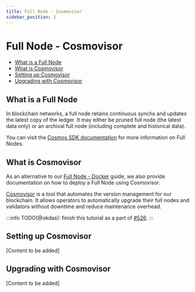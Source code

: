 ```yaml
---
title: Full Node - Cosmovisor
sidebar_position: 1
---
```


# Full Node - Cosmovisor <!-- omit in toc -->

- [What is a Full Node](#what-is-a-full-node)
- [What is Cosmovisor](#what-is-cosmovisor)
- [Setting up Cosmovisor](#setting-up-cosmovisor)
- [Upgrading with Cosmovisor](#upgrading-with-cosmovisor)

## What is a Full Node

In blockchain networks, a full node retains continuous synchs and updates the latest copy of the
ledger. It may either be pruned full node (the latest data only) or an archival full node (including
complete and historical data).

You can visit the [Cosmos SDK documentation](https://docs.cosmos.network/main/user/run-node/run-node)
for more information on Full Nodes.

## What is Cosmovisor

As an alternative to our [Full Node - Docker](./full_node_docker.md) guide, we also provide documentation on how to deploy
a Full Node using Cosmovisor.

[Cosmovisor](https://docs.cosmos.network/main/build/tooling/cosmovisor) is a tool that automates the version management
for our blockchain. It allows operators to automatically upgrade their full nodes and validators without downtime and
reduce maintenance overhead.

:::info
TODO(@okdas): finish this tutorial as a part of [#526](https://github.com/pokt-network/poktroll/issues/526).
:::

## Setting up Cosmovisor

[Content to be added]

## Upgrading with Cosmovisor

[Content to be added]